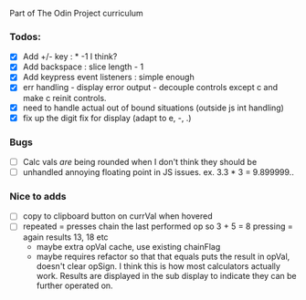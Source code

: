 Part of The Odin Project curriculum

### Todos:
* [x] Add +/- key : * -1 I think?
* [x] Add backspace : slice length - 1
* [x] Add keypress event listeners : simple enough
* [x] err handling - display error output - decouple controls except c and make c reinit controls.
* [x] need to handle actual out of bound situations (outside js int handling)
* [x] fix up the digit fix for display (adapt to e, -, .)

### Bugs
* [ ] Calc vals *are* being rounded when I don't think they should be
* [ ] unhandled annoying floating point in JS issues. ex. 3.3 * 3 = 9.899999.. 

### Nice to adds
* [ ] copy to clipboard button on currVal when hovered
* [ ] repeated = presses chain the last performed op so 3 + 5 = 8 pressing = again results 13, 18 etc
    * maybe extra opVal cache, use existing chainFlag
    * maybe requires refactor so that that equals puts the result in opVal, doesn't clear opSign. I think this is how most calculators actually work. Results are displayed in the sub display to indicate they can be further operated on. 